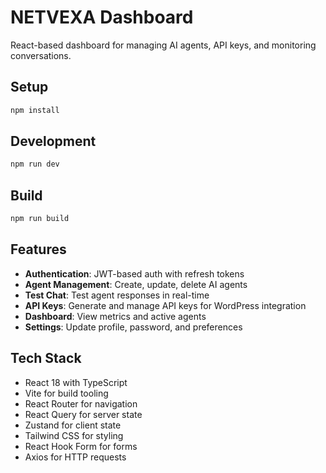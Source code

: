 # NETVEXA Dashboard

React-based dashboard for managing AI agents, API keys, and monitoring conversations.

## Setup

```bash
npm install
```

## Development

```bash
npm run dev
```

## Build

```bash
npm run build
```

## Features

- **Authentication**: JWT-based auth with refresh tokens
- **Agent Management**: Create, update, delete AI agents
- **Test Chat**: Test agent responses in real-time
- **API Keys**: Generate and manage API keys for WordPress integration
- **Dashboard**: View metrics and active agents
- **Settings**: Update profile, password, and preferences

## Tech Stack

- React 18 with TypeScript
- Vite for build tooling
- React Router for navigation
- React Query for server state
- Zustand for client state
- Tailwind CSS for styling
- React Hook Form for forms
- Axios for HTTP requests